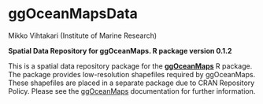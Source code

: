 ggOceanMapsData
================
Mikko Vihtakari (Institute of Marine Research)

**Spatial Data Repository for ggOceanMaps. R package version 0.1.2**

This is a spatial data repository package for the
[**ggOceanMaps**](https://github.com/MikkoVihtakari/ggOceanMaps) R
package. The package provides low-resolution shapefiles required by
ggOceanMaps. These shapefiles are placed in a separate package due to
CRAN Repository Policy. Please see the
[ggOceanMaps](https://github.com/MikkoVihtakari/ggOceanMaps)
documentation for further information.
